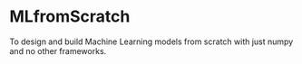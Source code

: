 # MLfromScratch

To design and build Machine Learning models from scratch with just numpy and no other frameworks.
